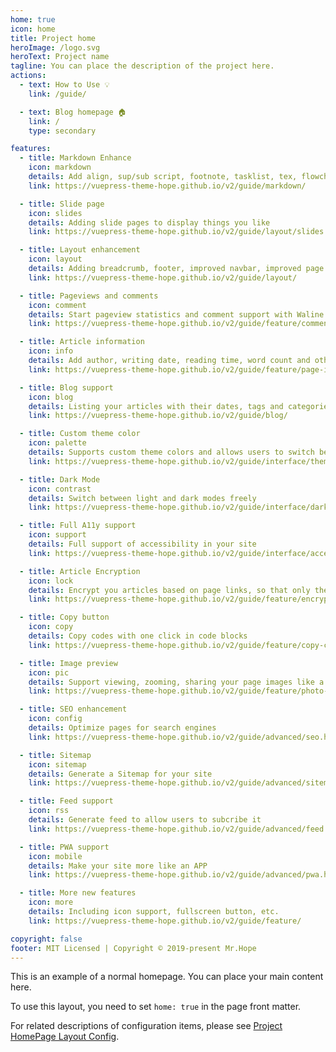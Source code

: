 ```yaml
---
home: true
icon: home
title: Project home
heroImage: /logo.svg
heroText: Project name
tagline: You can place the description of the project here.
actions:
  - text: How to Use 💡
    link: /guide/

  - text: Blog homepage 🏠
    link: /
    type: secondary

features:
  - title: Markdown Enhance
    icon: markdown
    details: Add align, sup/sub script, footnote, tasklist, tex, flowchart, diagram, mark and presentation support in markdown
    link: https://vuepress-theme-hope.github.io/v2/guide/markdown/

  - title: Slide page
    icon: slides
    details: Adding slide pages to display things you like
    link: https://vuepress-theme-hope.github.io/v2/guide/layout/slides

  - title: Layout enhancement
    icon: layout
    details: Adding breadcrumb, footer, improved navbar, improved page nav and etc.
    link: https://vuepress-theme-hope.github.io/v2/guide/layout/

  - title: Pageviews and comments
    icon: comment
    details: Start pageview statistics and comment support with Waline
    link: https://vuepress-theme-hope.github.io/v2/guide/feature/comment.html

  - title: Article information
    icon: info
    details: Add author, writing date, reading time, word count and other information to your article
    link: https://vuepress-theme-hope.github.io/v2/guide/feature/page-info.html

  - title: Blog support
    icon: blog
    details: Listing your articles with their dates, tags and categories with some awesome layouts
    link: https://vuepress-theme-hope.github.io/v2/guide/blog/

  - title: Custom theme color
    icon: palette
    details: Supports custom theme colors and allows users to switch between preset theme colors
    link: https://vuepress-theme-hope.github.io/v2/guide/interface/theme-color.html

  - title: Dark Mode
    icon: contrast
    details: Switch between light and dark modes freely
    link: https://vuepress-theme-hope.github.io/v2/guide/interface/darkmode.html

  - title: Full A11y support
    icon: support
    details: Full support of accessibility in your site
    link: https://vuepress-theme-hope.github.io/v2/guide/interface/accessibility.html

  - title: Article Encryption
    icon: lock
    details: Encrypt you articles based on page links, so that only the one you want could see them
    link: https://vuepress-theme-hope.github.io/v2/guide/feature/encrypt.html

  - title: Copy button
    icon: copy
    details: Copy codes with one click in code blocks
    link: https://vuepress-theme-hope.github.io/v2/guide/feature/copy-code.html

  - title: Image preview
    icon: pic
    details: Support viewing, zooming, sharing your page images like a gallery
    link: https://vuepress-theme-hope.github.io/v2/guide/feature/photo-swipe.html

  - title: SEO enhancement
    icon: config
    details: Optimize pages for search engines
    link: https://vuepress-theme-hope.github.io/v2/guide/advanced/seo.html

  - title: Sitemap
    icon: sitemap
    details: Generate a Sitemap for your site
    link: https://vuepress-theme-hope.github.io/v2/guide/advanced/sitemap.html

  - title: Feed support
    icon: rss
    details: Generate feed to allow users to subcribe it
    link: https://vuepress-theme-hope.github.io/v2/guide/advanced/feed.html

  - title: PWA support
    icon: mobile
    details: Make your site more like an APP
    link: https://vuepress-theme-hope.github.io/v2/guide/advanced/pwa.html

  - title: More new features
    icon: more
    details: Including icon support, fullscreen button, etc.
    link: https://vuepress-theme-hope.github.io/v2/guide/feature/

copyright: false
footer: MIT Licensed | Copyright © 2019-present Mr.Hope
---
```


This is an example of a normal homepage. You can place your main content here.

To use this layout, you need to set `home: true` in the page front matter.

For related descriptions of configuration items, please see [Project HomePage Layout Config](https://vuepress-theme-hope.github.io/v2/guide/layout/home/).

